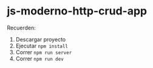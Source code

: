 # js-moderno-http-crud-app

Recuerden:

1. Descargar proyecto
2. Ejecutar ```npm install```
3. Correr ```npm run server```
4. Correr ```npm run dev```